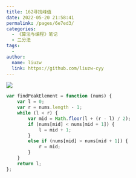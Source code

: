 ```yaml
---
title: 162寻找峰值
date: 2022-05-20 21:58:41
permalink: /pages/6e7ed3/
categories:
  - 《算法与编程》笔记
  - 二分法
tags:
  -
author:
  name: liuzw
  link: https://github.com/liuzw-cyy
---
```

![](https://cdn.jsdelivr.net/gh/liuzw-cyy/images/img/20220324154015.png)

```js
var findPeakElement = function (nums) {
    var l = 0;
    var r = nums.length - 1;
    while (l < r) {
        var mid = Math.floor(l + (r - l) / 2);
        if (nums[mid] < nums[mid + 1]) {
            l = mid + 1;
        }
        else if (nums[mid] > nums[mid + 1]) {
            r = mid;
        }
    }
    return l;
};
```
